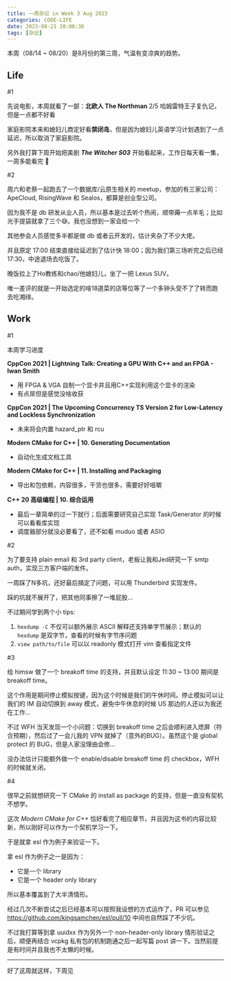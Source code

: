 ```yaml
---
title: 一周杂记 in Week 3 Aug 2023
categories: CODE-LIFE
date: 2023-08-21 20:08:36
tags: [杂记]
---
```

本周（08/14 ~ 08/20）是8月份的第三周，气温有变凉爽的趋势。

## Life

\#1

先说电影，本周就看了一部：**北欧人 The Northman** 2/5 哈姆雷特王子复仇记，但是一点都不好看

家庭影院本来和媳妇儿商定好看**禁闭岛**，但是因为媳妇儿英语学习计划遇到了一点延迟，所以取消了家庭影院。

另外我打算下周开始把美剧 _**The Witcher S03**_ 开始看起来，工作日每天看一集，一周多能看完 🙈

\#2

周六和老蔡一起跑去了一个数据库/云原生相关的 meetup，参加的有三家公司：ApeCloud, RisingWave 和 Sealos，都算是创业型公司。

因为我不是 db 研发从业人员，所以基本是过去听个热闹，顺带薅一点羊毛；比如光手提袋就拿了三个😅。我也没想到一家会给一个

其他参会人员感觉多半都是做 db 或者云开发的，估计夹杂了不少大佬。

并且原定 17:00 结束直接给延迟到了估计快 18:00；因为我们第三场听完之后已经 17:30，中途退场去吃饭了。

晚饭拉上了Ho教练和chao/他媳妇儿，坐了一把 Lexus SUV。

唯一差评的就是一开始选定的啥18道菜的店等位等了一个多钟头受不了了转而跑去吃湘绯。

## Work

\#1

本周学习进度

**CppCon 2021 | Lightning Talk: Creating a GPU With C++ and an FPGA - Iwan Smith**

- 用 FPGA & VGA 自制一个显卡并且用C++实现利用这个显卡的渲染
- 有点屌但是感觉没啥收获

**CppCon 2021 | The Upcoming Concurrency TS Version 2 for Low-Latency and Lockless Synchronization**

- 未来将会内置 hazard_ptr 和 rcu

**Modern CMake for C++ | 10. Generating Documentation**

- 自动化生成文档工具

**Modern CMake for C++ | 11. Installing and Packaging**

- 导出和包依赖，内容很多，干货也很多，需要好好咀嚼

**C++ 20 高级编程 | 10. 综合运用**

- 最后一章简单的过一下就行；后面需要研究自己实现 Task/Generator 的时候可以看看库实现
- 调度器部分就没必要看了，还不如看 muduo 或者 ASIO

\#2

为了要支持 plain email 和 3rd party client，老板让我和Jed研究一下 smtp auth，实现三方客户端的发件。

一周踩了N多坑，还好最后搞定了问题，可以用 Thunderbird 实现发件。

踩的坑就不展开了，把其他同事擦了一堆屁股...

不过期间学到两个小 tips:

1. `hexdump -C` 不仅可以额外展示 ASCII 解释还支持单字节展示；默认的 `hexdump` 是双字节，查看的时候有字节序问题
2. `view path/to/file` 可以以 readonly 模式打开 vim 查看指定文件

\#3

给 himsw 做了一个 breakoff time 的支持，并且默认设定 11:30 ~ 13:00 期间是 breakoff time。

这个作用是期间停止模拟按键，因为这个时候是我们的午休时间。停止模拟可以让我们的 IM 自动切换到 away 模式，避免中午休息的时候 US 那边的人还以为我还在工作...

不过 WFH 当天发现一个小问题：切换到 breakoff time 之后会顺利进入熄屏（符合预期），然后过了一会儿我的 VPN 就掉了（意外的BUG）。虽然这个是 global protect 的 BUG，但是人家没理由会修...

没办法估计只能额外做一个 enable/disable breakoff time 的 checkbox，WFH 的时候就关闭。

\#4

很早之前就想研究一下 CMake 的 install as package 的支持，但是一直没有契机不想学。

这次 _Modern CMake for C++_ 恰好看完了相应章节，并且因为这书的内容比较新，所以刚好可以作为一个契机学习一下。

于是就拿 esl 作为例子来验证一下。

拿 esl 作为例子之一是因为：

- 它是一个 library
- 它是一个 header only library

所以基本覆盖到了大半清情形。

经过几次不断尝试之后已经基本可以按照我设想的方式运作了，PR 可以参见 https://github.com/kingsamchen/esl/pull/10 中间也自然踩了不少坑。

不过我打算等到拿 uuidxx 作为另外一个 non-header-only library 情形验证之后，顺便再结合 vcpkg 私有包的机制跑通之后一起写篇 post 讲一下。当然前提是有时间并且我也不太懒的时候。

---

好了这周就这样，下周见
